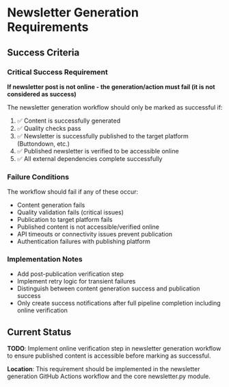 # Newsletter Generation Requirements

## Success Criteria

### Critical Success Requirement
**If newsletter post is not online - the generation/action must fail (it is not considered as success)**

The newsletter generation workflow should only be marked as successful if:

1. ✅ Content is successfully generated
2. ✅ Quality checks pass
3. ✅ Newsletter is successfully published to the target platform (Buttondown, etc.)
4. ✅ Published newsletter is verified to be accessible online
5. ✅ All external dependencies complete successfully

### Failure Conditions

The workflow should fail if any of these occur:
- Content generation fails
- Quality validation fails (critical issues)
- Publication to target platform fails
- Published content is not accessible/verified online
- API timeouts or connectivity issues prevent publication
- Authentication failures with publishing platform

### Implementation Notes

- Add post-publication verification step
- Implement retry logic for transient failures
- Distinguish between content generation success and publication success
- Only create success notifications after full pipeline completion including online verification

## Current Status

**TODO**: Implement online verification step in newsletter generation workflow to ensure published content is accessible before marking as successful.

**Location**: This requirement should be implemented in the newsletter generation GitHub Actions workflow and the core newsletter.py module.